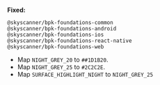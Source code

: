 **Fixed:**

`@skyscanner/bpk-foundations-common`<br />
`@skyscanner/bpk-foundations-android`<br />
`@skyscanner/bpk-foundations-ios`<br />
`@skyscanner/bpk-foundations-react-native`<br />
`@skyscanner/bpk-foundations-web`<br />
  - Map `NIGHT_GREY_20` to `##1D1B20`.
  - Map `NIGHT_GREY_25` to `#2C2C2E`.
  - Map `SURFACE_HIGHLIGHT_NIGHT` to `NIGHT_GREY_25`